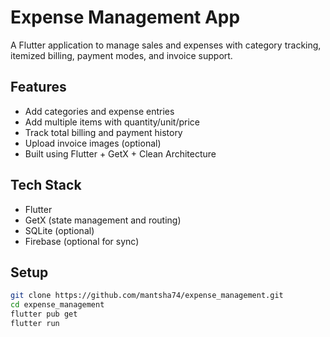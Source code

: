 # Expense Management App 

A Flutter application to manage sales and expenses with category tracking, itemized billing, payment modes, and invoice support.

## Features
- Add categories and expense entries
- Add multiple items with quantity/unit/price
- Track total billing and payment history
- Upload invoice images (optional)
- Built using Flutter + GetX + Clean Architecture

## Tech Stack
- Flutter
- GetX (state management and routing)
- SQLite (optional)
- Firebase (optional for sync)


## Setup
```bash
git clone https://github.com/mantsha74/expense_management.git
cd expense_management
flutter pub get
flutter run


